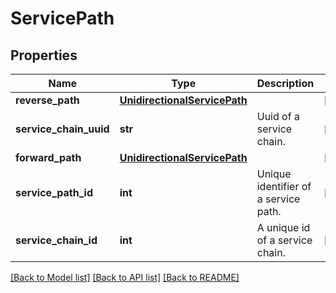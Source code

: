# ServicePath

## Properties
Name | Type | Description | Notes
------------ | ------------- | ------------- | -------------
**reverse_path** | [**UnidirectionalServicePath**](UnidirectionalServicePath.md) |  | [optional] 
**service_chain_uuid** | **str** | Uuid of a service chain. | [optional] 
**forward_path** | [**UnidirectionalServicePath**](UnidirectionalServicePath.md) |  | [optional] 
**service_path_id** | **int** | Unique identifier of a service path. | [optional] 
**service_chain_id** | **int** | A unique id of a service chain. | [optional] 

[[Back to Model list]](../README.md#documentation-for-models) [[Back to API list]](../README.md#documentation-for-api-endpoints) [[Back to README]](../README.md)

